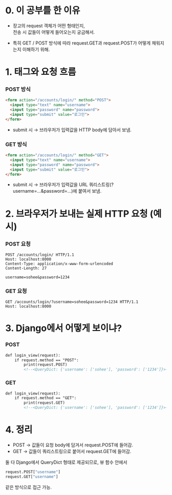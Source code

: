 # 0. 이 공부를 한 이유

- 장고의 request 객체가 어떤 형태인지, <form> 전송 시 값들이 어떻게 들어오는지 궁금해서.
- 특히 GET / POST 방식에 따라 request.GET과 request.POST가 어떻게 채워지는지 이해하기 위해.

# 1. <form> 태그와 요청 흐름
### POST 방식
```html
<form action="/accounts/login/" method="POST">
  <input type="text" name="username">
  <input type="password" name="password">
  <input type="submit" value="로그인">
</form>
```

- submit 시 → 브라우저가 입력값을 HTTP body에 담아서 보냄.

### GET 방식
```html
<form action="/accounts/login/" method="GET">
  <input type="text" name="username">
  <input type="password" name="password">
  <input type="submit" value="로그인">
</form>
```

- submit 시 → 브라우저가 입력값을 URL 쿼리스트링(?username=...&password=...)에 붙여서 보냄.

# 2. 브라우저가 보내는 실제 HTTP 요청 (예시)
### POST 요청
```
POST /accounts/login/ HTTP/1.1
Host: localhost:8000
Content-Type: application/x-www-form-urlencoded
Content-Length: 27

username=sohee&password=1234
```
### GET 요청
```
GET /accounts/login/?username=sohee&password=1234 HTTP/1.1
Host: localhost:8000
```
# 3. Django에서 어떻게 보이냐?
### POST
```html
def login_view(request):
    if request.method == "POST":
        print(request.POST)
        <!--<QueryDict: {'username': ['sohee'], 'password': ['1234']}>--> 
```
### GET
```html
def login_view(request):
    if request.method == "GET":
        print(request.GET)
        <!--<QueryDict: {'username': ['sohee'], 'password': ['1234']}>--> 
```
# 4. 정리

- POST → <form> 값들이 요청 body에 담겨서 request.POST에 들어감.
- GET → <form> 값들이 쿼리스트링으로 붙어서 request.GET에 들어감.

둘 다 Django에서 QueryDict 형태로 제공되므로, 뷰 함수 안에서

```python
request.POST["username"]
request.GET["username"]
```

같은 방식으로 접근 가능.